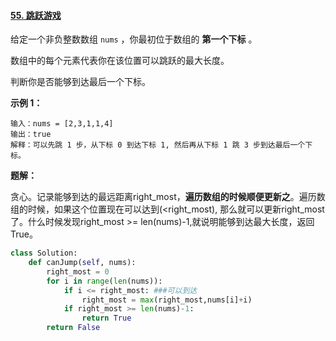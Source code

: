 #### [55. 跳跃游戏](https://leetcode-cn.com/problems/jump-game/)

给定一个非负整数数组 `nums` ，你最初位于数组的 **第一个下标** 。

数组中的每个元素代表你在该位置可以跳跃的最大长度。

判断你是否能够到达最后一个下标。

 

**示例 1：**

```
输入：nums = [2,3,1,1,4]
输出：true
解释：可以先跳 1 步，从下标 0 到达下标 1, 然后再从下标 1 跳 3 步到达最后一个下标。
```

**题解：**

贪心。记录能够到达的最远距离right_most，**遍历数组的时候顺便更新之**。遍历数组的时候，如果这个位置现在可以达到(<right_most), 那么就可以更新right_most了。什么时候发现right_most >= len(nums)-1,就说明能够到达最大长度，返回True。

```python
class Solution:
    def canJump(self, nums):
        right_most = 0
        for i in range(len(nums)):
            if i <= right_most: ###可以到达
                right_most = max(right_most,nums[i]+i)
            if right_most >= len(nums)-1:
                return True
        return False
```


